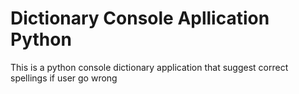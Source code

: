 # Dictionary Console Apllication Python

This is a python console dictionary application that suggest correct spellings if user go wrong
